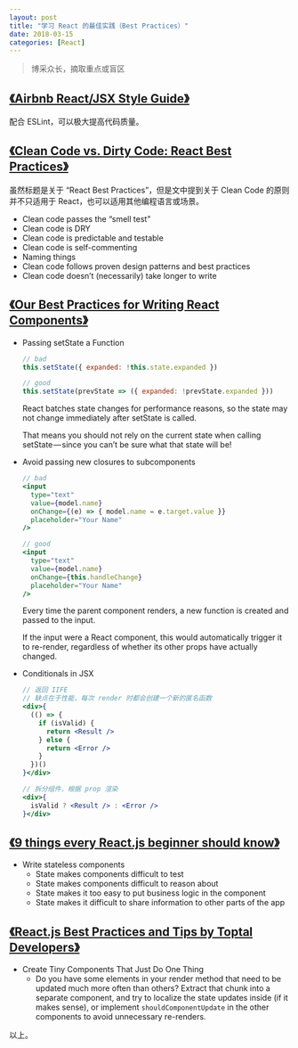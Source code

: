 ```yaml
---
layout: post
title: "学习 React 的最佳实践（Best Practices）"
date: 2018-03-15
categories: [React]
---
```


> 博采众长，摘取重点或盲区

## [《Airbnb React/JSX Style Guide》](https://github.com/airbnb/javascript/tree/master/react)

配合 ESLint，可以极大提高代码质量。

## [《Clean Code vs. Dirty Code: React Best Practices》](http://americanexpress.io/clean-code-dirty-code/)

虽然标题是关于 “React Best Practices”，但是文中提到关于 Clean Code 的原则并不只适用于 React，也可以适用其他编程语言或场景。

- Clean code passes the “smell test”
- Clean code is DRY
- Clean code is predictable and testable
- Clean code is self-commenting
- Naming things
- Clean code follows proven design patterns and best practices
- Clean code doesn’t (necessarily) take longer to write

## [《Our Best Practices for Writing React Components》](https://engineering.musefind.com/our-best-practices-for-writing-react-components-dec3eb5c3fc8)

- Passing setState a Function

  ```js
  // bad
  this.setState({ expanded: !this.state.expanded })

  // good
  this.setState(prevState => ({ expanded: !prevState.expanded }))
  ```

  React batches state changes for performance reasons, so the state may not change immediately after setState is called.

  That means you should not rely on the current state when calling setState — since you can’t be sure what that state will be!

- Avoid passing new closures to subcomponents

  ```jsx
  // bad
  <input
    type="text"
    value={model.name}
    onChange={(e) => { model.name = e.target.value }}
    placeholder="Your Name"
  />

  // good
  <input
    type="text"
    value={model.name}
    onChange={this.handleChange}
    placeholder="Your Name"
  />
  ```

  Every time the parent component renders, a new function is created and passed to the input.

  If the input were a React component, this would automatically trigger it to re-render, regardless of whether its other props have actually changed.

- Conditionals in JSX

  ```jsx
  // 返回 IIFE
  // 缺点在于性能，每次 render 时都会创建一个新的匿名函数
  <div>{
    (() => {
      if (isValid) {
        return <Result />
      } else {
        return <Error />
      }
    })()
  }</div>
  ```

  ```jsx
  // 拆分组件，根据 prop 渲染
  <div>{
    isValid ? <Result /> : <Error />
  }</div>
  ```

## [《9 things every React.js beginner should know》](https://camjackson.net/post/9-things-every-reactjs-beginner-should-know)

- Write stateless components
  - State makes components difficult to test
  - State makes components difficult to reason about
  - State makes it too easy to put business logic in the component
  - State makes it difficult to share information to other parts of the app

## [《React.js Best Practices and Tips by Toptal Developers》](https://www.toptal.com/react/tips-and-practices)

- Create Tiny Components That Just Do One Thing
  - Do you have some elements in your render method that need to be updated much more often than others? Extract that chunk into a separate component, and try to localize the state updates inside (if it makes sense), or implement `shouldComponentUpdate` in the other components to avoid unnecessary re-renders.


以上。
